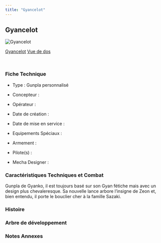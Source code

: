 ```yaml
---
title: "Gyancelot"
---
```


Gyancelot
---------



![Gyancelot](/images/stories/saga/gundambftiw/mechas/gyancelot.png)

[Gyancelot](javascript:change_image_m('images/stories/saga/gundambftiw/mechas/gyancelot.png');)
[Vue de dos](javascript:change_image_m('images/stories/saga/gundambftiw/mechas/gyancelot-dos.png');)

 

### Fiche Technique


- Type : Gunpla personnalisé
  
- Concepteur : 
  
- Opérateur : 
  
- Date de création : 
  
- Date de mise en service : 
  
- Equipements Spéciaux :




- Armement :




- Pilote(s) : 





- Mecha Designer : 


### Caractéristiques Techniques et Combat


Gunpla de Gyanko, il est toujours basé sur son Gyan fétiche mais avec un design plus chevaleresque. Sa nouvelle lance arbore l’insigne de Zeon et, bien entendu, il porte le bouclier cher à la famille Sazaki.


### Histoire


### Arbre de développement


### Notes Annexes


